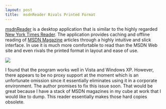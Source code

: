 ```yaml
---
layout: post
title:  msdnReader Rivals Printed Format
---
```

[msdnReader](http://code.msdn.microsoft.com/msdnreader) is a desktop application that is similar to the highly regarded [New York Times Reader](http://windowsclient.net/wpf/starter-kits/sce.aspx). The application provides caching and offline reading of [MSDN Magazine](http://msdn.microsoft.com/msdnmag/) articles through a highly intuitive and slick interface. In use it is much more comfortable to read than the MSDN Web site and even rivals the printed format in layout and ease of use.

![](http://code.msdn.microsoft.com/Project/Download/FileDownload.aspx?ProjectName=msdnreader&DownloadId=99)

I found that the program works well in Vista and Windows XP. However, there appears to be no proxy support at the moment which is an unfortunate omission since it essentially eliminates using it in a corporate environment. The author promises to fix this issue soon. That would be great because I have a stack of MSDN magazines in my cube at work that I would like to dump. This reader essentially makes those hard copies obsolete.
